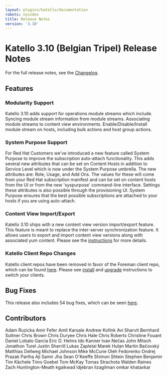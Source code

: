 ```yaml
---
layout: plugins/katello/documentation
robots: noindex
title: Release Notes
version: '3.10'
---
```


# Katello 3.10 (Belgian Tripel) Release Notes

For the full release notes, see the [Changelog](https://github.com/Katello/katello/blob/KATELLO-3.10/CHANGELOG.md).

## Features

### Modularity Support
Katello 3.10 adds support for operations module streams which include. Syncing module stream information from module streams. Associating module streams to content view environments. Enable/Disable/Install module stream on hosts, including bulk actions and host group actions.

### System Purpose Support
For Red Hat Customers we've introduced a new feature called System Purpose to improve the subscription auto-attach functionality. This adds several new attributes that can be set on Content Hosts in addition to Service Level which is now under the System Purpose umbrella. The new attributes are: Role, Usage, and Add Ons. The values for these will come from your Red Hat subscription manifest and can be set on content hosts from the UI or from the new 'syspurpose' command-line interface. Settings these attributes is also possible through the provisioning UI. System Purpose ensures that the best possible subscriptions are attached to your hosts if you are using auto-attach.

### Content View Import/Export
Katello 3.10 ships with a new content view version import/export feature. This feature is meant to replace the inter-server synchronization feature. It allows users to export and import content view versions along with associated yum content. Please see the [instructions](https://www.theforeman.org/plugins/katello/nightly/user_guide/content_view_import_export/index.html) for more details.

### Katello Client Repo Changes
Katello client repos have been removed in favor of the Foreman client repo, which can be found [here](http://yum.theforeman.org/client/1.20/). Please see [install](https://theforeman.org/plugins/katello/3.10/installation/clients.html) and [upgrade](https://theforeman.org/plugins/katello/3.10/upgrade/clients.html) instructions to switch your clients.

## Bug Fixes

This release also includes 54 bug fixes, which can be seen [here](https://projects.theforeman.org/projects/katello/issues?fixed_version_id=937&set_filter=1&status_id=%2A&tracker_id=1).

## Contributors
Adam Ruzicka
Amir Fefer
Amit Karsale
Andrew Kofink
Avi Sharvit
Bernhard Suttner
Chris Brown
Chris Duryee
Chris Hale
Chris Roberts
Christine Fouant
Daniel Lobato Garcia
Eric D. Helms
Ido Kanner
Ivan Nečas
John Mitsch
Jonathon Turel
Justin Sherrill
Lukas Zapletal
Marek Hulan
Martin Bačovský
Matthias Dellweg
Michael Johnson
Mike McCune
Oleh Fedorenko
Ondrej Prazak
Partha Aji
Samir Jha
Sean O'Keeffe
Shimon Shtein
Stephen Benjamin
Tim Kächele
Timo Goebel
Tom McKay
Tomas Strachota
Walden Raines
Zach Huntington-Meath
kgaikwad
ldjebran
lizagilman
omkar khatavkar


